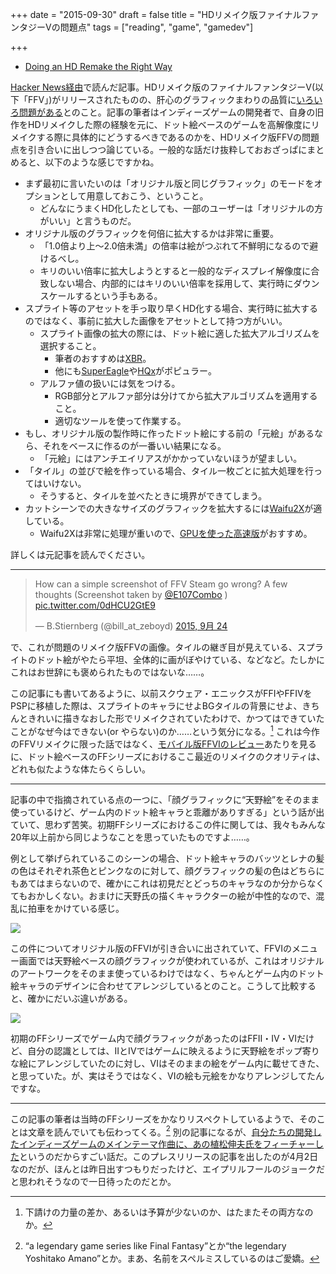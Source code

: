 +++
date = "2015-09-30"
draft = false
title = "HDリメイク版ファイナルファンタジーVの問題点"
tags = ["reading", "game", "gamedev"]

+++

* [Doing an HD Remake the Right Way](http://www.fortressofdoors.com/doing-an-hd-remake-the-right-way/)

[Hacker News経由](https://news.ycombinator.com/item?id=10297674)で読んだ記事。HDリメイク版のファイナルファンタジーV(以下「FFV」)がリリースされたものの、肝心のグラフィックまわりの品質に[いろいろ問題がある](https://twitter.com/bill_at_zeboyd/status/647148767053934592)とのこと。記事の筆者はインディーズゲームの開発者で、自身の旧作をHDリメイクした際の経験を元に、ドット絵ベースのゲームを高解像度にリメイクする際に具体的にどうするべきであるのかを、HDリメイク版FFVの問題点を引き合いに出しつつ論じている。一般的な話だけ抜粋しておおざっぱにまとめると、以下のような感じですかね。

* まず最初に言いたいのは「オリジナル版と同じグラフィック」のモードをオプションとして用意しておこう、ということ。
	* どんなにうまくHD化したとしても、一部のユーザーは「オリジナルの方がいい」と言うものだ。
* オリジナル版のグラフィックを何倍に拡大するかは非常に重要。
	* 「1.0倍より上～2.0倍未満」の倍率は絵がつぶれて不鮮明になるので避けるべし。
	* キリのいい倍率に拡大しようとすると一般的なディスプレイ解像度に合致しない場合、内部的にはキリのいい倍率を採用して、実行時にダウンスケールするという手もある。
* スプライト等のアセットを手っ取り早くHD化する場合、実行時に拡大するのではなく、事前に拡大した画像をアセットとして持つ方がいい。
	* スプライト画像の拡大の際には、ドット絵に適した拡大アルゴリズムを選択すること。
		* 筆者のおすすめは[XBR](https://en.wikipedia.org/wiki/Image_scaling#xbr_family)。
		* 他にも[SuperEagle](https://en.wikipedia.org/wiki/Image_scaling#Super_2.C3.97SaI_and_Super_Eagle)や[HQx](https://en.wikipedia.org/wiki/Hqx)がポピュラー。
	* アルファ値の扱いには気をつける。
		* RGB部分とアルファ部分は分けてから拡大アルゴリズムを適用すること。
		* 適切なツールを使って作業する。
* もし、オリジナル版の製作時に作ったドット絵にする前の「元絵」があるなら、それをベースに作るのが一番いい結果になる。
	* 「元絵」にはアンチエイリアスがかかっていないほうが望ましい。
* 「タイル」の並びで絵を作っている場合、タイル一枚ごとに拡大処理を行ってはいけない。
	* そうすると、タイルを並べたときに境界ができてしまう。
* カットシーンでの大きなサイズのグラフィックを拡大するには[Waifu2X](https://github.com/nagadomi/waifu2x)が適している。
	* Waifu2Xは非常に処理が重いので、[GPUを使った高速版](https://github.com/lltcggie/waifu2x-caffe)がおすすめ。

詳しくは元記事を読んでください。

- - -

<blockquote class="twitter-tweet" lang="ja"><p lang="en" dir="ltr">How can a simple screenshot of FFV Steam go wrong? &#10;A few thoughts&#10;(Screenshot taken by <a href="https://twitter.com/E107Combo">@E107Combo</a> ) <a href="http://t.co/0dHCU2GtE9">pic.twitter.com/0dHCU2GtE9</a></p>&mdash; B.Stiernberg (@bill_at_zeboyd) <a href="https://twitter.com/bill_at_zeboyd/status/647148767053934592">2015, 9月 24</a></blockquote>
<script async src="//platform.twitter.com/widgets.js" charset="utf-8"></script>

で、これが問題のリメイク版FFVの画像。タイルの継ぎ目が見えている、スプライトのドット絵がやたら平坦、全体的に画がぼやけている、などなど。たしかにこれはお世辞にも褒められたものではないな……。

この記事にも書いてあるように、以前スクウェア・エニックスがFFIやFFIVをPSPに移植した際は、スプライトのキャラにせよBGタイルの背景にせよ、きちんときれいに描きなおした形でリメイクされていたわけで、かつてはできていたことがなぜ今はできない(or やらない)のか……という気分になる。[^1] これは今作のFFVリメイクに限った話ではなく、[モバイル版FFVIのレビュー](http://kotaku.com/oh-no-square-enix-what-have-you-done-to-final-fantasy-1502268040)あたりを見るに、ドット絵ベースのFFシリーズにおけるここ最近のリメイクのクオリティは、どれも似たような体たらくらしい。

- - -

記事の中で指摘されている点の一つに、「顔グラフィックに“天野絵”をそのまま使っているけど、ゲーム内のドット絵キャラと乖離がありすぎる」という話が出ていて、思わず苦笑。初期FFシリーズにおけるこの件に関しては、我々もみんな20年以上前から同じようなことを思っていたものですよ……。

例として挙げられているこのシーンの場合、ドット絵キャラのバッツとレナの髪の色はそれぞれ茶色とピンクなのに対して、顔グラフィックの髪の色はどちらにもあてはまらないので、確かにこれは初見だとどっちのキャラなのか分からなくてもおかしくない。おまけに天野氏の描くキャラクターの絵が中性的なので、混乱に拍車をかけている感じ。

<img class="img-thumbnail" src="/post/20150930_ffv-cutscene.png">

<!--
	convert http://www.fortressofdoors.com/content/images/2015/09/ffv_cutscene.png -strip -gravity southeast -splice 0x24 -font Calibri -fill "#515151" -pointsize 16 -annotate +2+2 "Quoted from http://www.fortressofdoors.com/doing-an-hd-remake-the-right-way/" 20150930_ffv-cutscene.png
	optipng -o7 20150930_ffv-cutscene.png
-->

この件についてオリジナル版のFFVIが引き合いに出されていて、FFVIのメニュー画面では天野絵ベースの顔グラフィックが使われているが、これはオリジナルのアートワークをそのまま使っているわけではなく、ちゃんとゲーム内のドット絵キャラのデザインに合わせてアレンジしているとのこと。こうして比較すると、確かにだいぶ違いがある。

<img class="img-thumbnail" src="/post/20150930_ff6amano.png">

<!--
	convert http://www.fortressofdoors.com/content/images/2015/09/ff6amano.png -strip -gravity southeast -splice 0x24 -font Calibri -fill "#515151" -pointsize 16 -annotate +2+2 "Quoted from http://www.fortressofdoors.com/doing-an-hd-remake-the-right-way/" 20150930_ff6amano.png
	optipng -o7 20150930_ff6amano.png
-->

初期のFFシリーズでゲーム内で顔グラフィックがあったのはFFII・IV・VIだけど、自分の認識としては、IIとIVではゲームに映えるように天野絵をポップ寄りな絵にアレンジしていたのに対し、VIはそのままの絵をゲーム内に載せてきた、と思っていた。が、実はそうではなく、VIの絵も元絵をかなりアレンジしてたんですな。

- - -

この記事の筆者は当時のFFシリーズをかなりリスペクトしているようで、そのことは文章を読んでいても伝わってくる。[^2] 別の記事になるが、[自分たちの開発したインディーズゲームのメインテーマ作曲に、あの植松伸夫氏をフィーチャーした](http://www.fortressofdoors.com/nobuo-uematsu-to-work-on-defenders-quest-2/)というのだからすごい話だ。このプレスリリースの記事を出したのが4月2日なのだが、ほんとは昨日出すつもりだったけど、エイプリルフールのジョークだと思われそうなので一日待ったのだとか。

[^1]: 下請けの力量の差か、あるいは予算が少ないのか、はたまたその両方なのか。
[^2]: “a legendary game series like Final Fantasy”とか“the legendary Yoshitako Amano”とか。まあ、名前をスペルミスしているのはご愛嬌。
